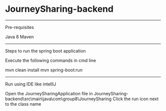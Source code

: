 # JourneySharing-backend

-------------------------------------------------------------

Pre-requisites

Java 8
Maven

-------------------------------------------------------------

Steps to run the spring boot application

Execute the following commands in cmd line

mvn clean install
mvn spring-boot:run

---------------------------------------------------------------

Run using IDE like intellIJ

Open the JourneySharingApplication file in JourneySharing-backend\src\main\java\com\group8\JourneySharing
Click the run icon next to the class name